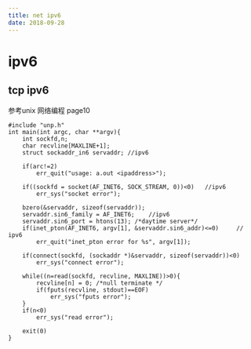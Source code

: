 ```yaml
---
title: net ipv6
date: 2018-09-28
---
```

# ipv6
## tcp ipv6
参考unix 网络编程 page10

    #include "unp.h"
    int main(int argc, char **argv){
        int sockfd,n;
        char recvline[MAXLINE+1];
        struct sockaddr_in6 servaddr; //ipv6

        if(arc!=2)
            err_quit("usage: a.out <ipaddress>");

        if((sockfd = socket(AF_INET6, SOCK_STREAM, 0))<0)   //ipv6
            err_sys("socket error");

        bzero(&servaddr, sizeof(servaddr));
        servaddr.sin6_family = AF_INET6;    //ipv6
        servaddr.sin6_port = htons(13); /*daytime server*/
        if(inet_pton(AF_INET6, argv[1], &servaddr.sin6_addr)<=0)     // ipv6
            err_quit("inet_pton error for %s", argv[1]);

        if(connect(sockfd, (sockaddr *)&servaddr, sizeof(servaddr))<0)
            err_sys("connect error");

        while((n=read(sockfd, recvline, MAXLINE))>0){
            recvline[n] = 0; /*null terminate */
            if(fputs(recvline, stdout)==EOF)
                err_sys("fputs error");
        }
        if(n<0)
            err_sys("read error");

        exit(0)
    }
